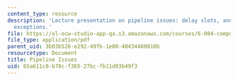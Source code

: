```yaml
---
content_type: resource
description: 'Lecture presentation on pipeline issues: delay slots, annulment, and
  exceptions.'
file: https://ol-ocw-studio-app-qa.s3.amazonaws.com/courses/6-004-computation-structures-spring-2009/65a611c8b78cf36527bcfb11d03b49f3_MIT6_004s09_lec23.pdf
file_type: application/pdf
parent_uid: 3b03b526-e292-49fb-1e00-40434460010b
resourcetype: Document
title: Pipeline Issues
uid: 65a611c8-b78c-f365-27bc-fb11d03b49f3
---
```

